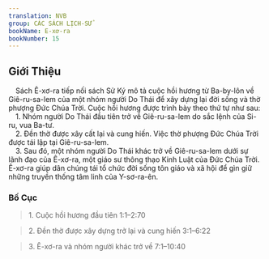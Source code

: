 ```yaml
---
translation: NVB
group: CÁC SÁCH LỊCH-SỬ
bookName: E-xơ-ra 
bookNumber: 15
---
```


<div class="title"><h2>Giới Thiệu </h2></div> Sách Ê-xơ-ra tiếp nối sách Sử Ký mô tả cuộc hồi hương từ Ba-by-lôn về Giê-ru-sa-lem của một nhóm người Do Thái để xây dựng lại đời sống và thờ phượng Đức Chúa Trời. Cuộc hồi hương được trình bày theo thứ tự như sau: <br/> 1. Nhóm người Do Thái đầu tiên trở về Giê-ru-sa-lem do sắc lệnh của Si-ru, vua Ba-tư. <br/> 2. Đền thờ được xây cất lại và cung hiến. Việc thờ phượng Đức Chúa Trời được tái lập tại Giê-ru-sa-lem. <br/> 3. Sau đó, một nhóm người Do Thái khác trở về Giê-ru-sa-lem dưới sự lãnh đạo của Ê-xơ-ra, một giáo sư thông thạo Kinh Luật của Đức Chúa Trời. Ê-xơ-ra giúp dân chúng tái tổ chức đời sống tôn giáo và xã hội để gìn giữ những truyền thống tâm linh của Y-sơ-ra-ên. <br/><div class="title"><h3>Bố Cục </h3></div><blockquote>1. Cuộc hồi hương đầu tiên 1:1–2:70</blockquote><blockquote>2. Đền thờ được xây dựng trở lại và cung hiến 3:1–6:22</blockquote><blockquote>3. Ê-xơ-ra và nhóm người khác trở về 7:1–10:40</blockquote>
